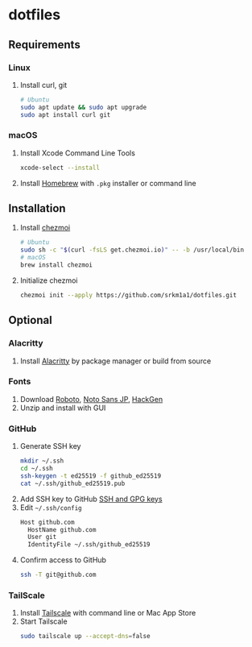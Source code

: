 # dotfiles
## Requirements
### Linux
1. Install curl, git
   ```bash
   # Ubuntu
   sudo apt update && sudo apt upgrade
   sudo apt install curl git
   ```

### macOS
1. Install Xcode Command Line Tools
   ```bash
   xcode-select --install
   ```
1. Install [Homebrew](https://brew.sh/) with `.pkg` installer or command line

## Installation
1. Install [chezmoi](https://www.chezmoi.io/)
   ```bash
   # Ubuntu
   sudo sh -c "$(curl -fsLS get.chezmoi.io)" -- -b /usr/local/bin
   # macOS
   brew install chezmoi
   ```
1. Initialize chezmoi
   ```bash
   chezmoi init --apply https://github.com/srkm1a1/dotfiles.git
   ```

## Optional
### Alacritty
1. Install [Alacritty](https://github.com/alacritty/alacritty/blob/master/INSTALL.md) by package manager or build from source

### Fonts
1. Download [Roboto](https://fonts.google.com/specimen/Roboto), [Noto Sans JP](https://fonts.google.com/noto/specimen/Noto+Sans+JP), [HackGen](https://github.com/yuru7/HackGen/releases/latest)
1. Unzip and install with GUI

### GitHub
1. Generate SSH key
   ```bash
   mkdir ~/.ssh
   cd ~/.ssh
   ssh-keygen -t ed25519 -f github_ed25519
   cat ~/.ssh/github_ed25519.pub
   ```
1. Add SSH key to GitHub [SSH and GPG keys](https://github.com/settings/keys)
1. Edit `~/.ssh/config`
   ```bash
   Host github.com
     HostName github.com
     User git
     IdentityFile ~/.ssh/github_ed25519
   ```
1. Confirm access to GitHub
   ```bash
   ssh -T git@github.com
   ```

### TailScale
1. Install [Tailscale](https://tailscale.com/download/) with command line or Mac App Store
1. Start Tailscale
   ```bash
   sudo tailscale up --accept-dns=false
   ```
